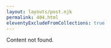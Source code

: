 ```yaml
---
layout: layouts/post.njk
permalink: 404.html
eleventyExcludeFromCollections: true
---
```


Content not found.
